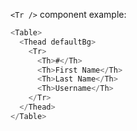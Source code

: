 `<Tr />` component example:

```js
<Table>
  <Thead defaultBg>
    <Tr>
      <Th>#</Th>
      <Th>First Name</Th>
      <Th>Last Name</Th>
      <Th>Username</Th>
    </Tr>
  </Thead>
</Table>
```
